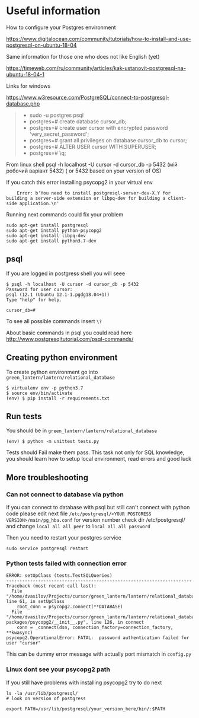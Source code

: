 # Useful information

How to configure your Postgres environment

https://www.digitalocean.com/community/tutorials/how-to-install-and-use-postgresql-on-ubuntu-18-04

Same information for those one who does not like English (yet)

https://timeweb.com/ru/community/articles/kak-ustanovit-postgresql-na-ubuntu-18-04-1

Links for windows

https://www.w3resource.com/PostgreSQL/connect-to-postgresql-database.php

> - sudo -u postgres psql
> - postgres=# create database cursor_db;
> - postgres=# create user cursor with encrypted password 'very_secret_password';
> - postgres=# grant all privileges on database cursor_db to cursor;
> - postgres=# ALTER USER cursor WITH SUPERUSER;
> - postgres=# \q;


From linux shell
    psql -h localhost -U cursor -d cursor_db -p 5432 (мій робочий варіант 5432) ( or 5432 based on your version of OS)


If you catch this error installing psycopg2 in your virtual env
```
    Error: b'You need to install postgresql-server-dev-X.Y for building a server-side extension or libpq-dev for building a client-side application.\n'
```

Running next commands could fix your problem

```
sudo apt-get install postgresql
sudo apt-get install python-psycopg2
sudo apt-get install libpq-dev
sudo apt-get install python3.7-dev
```

## psql
If you are logged in postgress shell you will seee
```
$ psql -h localhost -U cursor -d cursor_db -p 5432
Password for user cursor:
psql (12.1 (Ubuntu 12.1-1.pgdg18.04+1))
Type "help" for help.

cursor_db=#
```
To see all possible commands insert `\?`

About basic commands in psql you could read here
http://www.postgresqltutorial.com/psql-commands/

## Creating python environment
To create python environment go into `green_lantern/lantern/relational_database`

```
$ virtualenv env -p python3.7
$ source env/bin/activate
(env) $ pip install -r requirements.txt
```
## Run tests
You should be in `green_lantern/lantern/relational_database`
```
(env) $ python -m unittest tests.py

```

Tests should Fail make them pass. This task not only for SQL
knowledge, you should learn how to setup local environment, read
errors and good luck

## More troubleshooting
### Can not connect to database via python
If you can connect to database with psql but still can't connect with
python code please edit next file
`/etc/postgresql/<YOUR POSTGRESS VERSION>/main/pg_hba.conf`
for version number check dir /etc/postgresql/
and change `local all all peer` to `local all all password`

Then you need to restart your postgres service

```
sudo service postgresql restart
```

### Python tests failed with connection error
```
ERROR: setUpClass (tests.TestSQLQueries)
----------------------------------------------------------------------
Traceback (most recent call last):
  File "/home/dvasilov/Projects/cursor/green_lantern/lantern/relational_database/tests.py", line 61, in setUpClass
    root_conn = psycopg2.connect(**DATABASE)
  File "/home/dvasilov/Projects/cursor/green_lantern/lantern/relational_database/env/lib/python3.7/site-packages/psycopg2/__init__.py", line 126, in connect
    conn = _connect(dsn, connection_factory=connection_factory, **kwasync)
psycopg2.OperationalError: FATAL:  password authentication failed for user "cursor"
```
This can be dummy error message with actually port mismatch in `config.py`

### Linux dont see your psycopg2 path 

If you still have problems with installing psycopg2
try to do next

```
ls -la /usr/lib/postgresql/
# look on version of postgress

export PATH=/usr/lib/postgresql/your_version_here/bin/:$PATH

```
